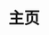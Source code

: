 # 主页

<!--
- 主页侧边栏只显示一级
- 如WEB等含有二级的项，做在其对应README.md中

- 可以把超链接的列项，做在这里。
- 例如: [WEB](docs/web/README.md) -->

<script>
    console.log('???');
</script>
